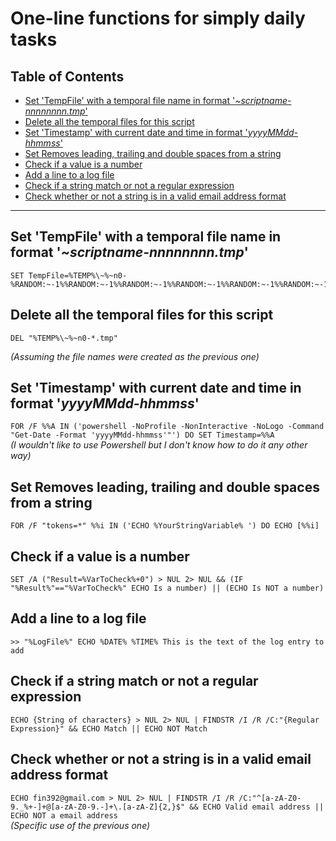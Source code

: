 # One-line functions for simply daily tasks

## Table of Contents <!-- omit in toc -->
- [Set 'TempFile' with a temporal file name in format '_~scriptname-nnnnnnnn.tmp_'](#set-tempfile-with-a-temporal-file-name-in-format-scriptname-nnnnnnnntmp)
- [Delete all the temporal files for this script](#delete-all-the-temporal-files-for-this-script)
- [Set 'Timestamp' with current date and time in format '_yyyyMMdd-hhmmss_'](#set-timestamp-with-current-date-and-time-in-format-yyyymmdd-hhmmss)
- [Set Removes leading, trailing and double spaces from a string](#set-removes-leading-trailing-and-double-spaces-from-a-string)
- [Check if a value is a number](#check-if-a-value-is-a-number)
- [Add a line to a log file](#add-a-line-to-a-log-file)
- [Check if a string match or not a regular expression](#check-if-a-string-match-or-not-a-regular-expression)
- [Check whether or not a string is in a valid email address format](#check-whether-or-not-a-string-is-in-a-valid-email-address-format)

---  

## Set 'TempFile' with a temporal file name in format '_~scriptname-nnnnnnnn.tmp_'

```
SET TempFile=%TEMP%\~%~n0-%RANDOM:~-1%%RANDOM:~-1%%RANDOM:~-1%%RANDOM:~-1%%RANDOM:~-1%%RANDOM:~-1%%RANDOM:~-1%%RANDOM:~-1%.tmp
```

## Delete all the temporal files for this script

```Batch
DEL "%TEMP%\~%~n0-*.tmp"
```  
_(Assuming the file names were created as the previous one)_

## Set 'Timestamp' with current date and time in format '_yyyyMMdd-hhmmss_'

```FOR /F %%A IN ('powershell -NoProfile -NonInteractive -NoLogo -Command "Get-Date -Format 'yyyyMMdd-hhmmss'"') DO SET Timestamp=%%A```  
_(I wouldn't like to use Powershell but I don't know how to do it any other way)_

## Set Removes leading, trailing and double spaces from a string

```FOR /F "tokens=*" %%i IN ('ECHO %YourStringVariable% ') DO ECHO [%%i]```

## Check if a value is a number

```SET /A ("Result=%VarToCheck%+0") > NUL 2> NUL && (IF "%Result%"=="%VarToCheck%" ECHO Is a number) || (ECHO Is NOT a number)```

## Add a line to a log file

```>> "%LogFile%" ECHO %DATE% %TIME% This is the text of the log entry to add```

## Check if a string match or not a regular expression

```ECHO {String of characters} > NUL 2> NUL | FINDSTR /I /R /C:"{Regular Expression}" && ECHO Match || ECHO NOT Match```

## Check whether or not a string is in a valid email address format

```ECHO fin392@gmail.com > NUL 2> NUL | FINDSTR /I /R /C:"^[a-zA-Z0-9._%+-]+@[a-zA-Z0-9.-]+\.[a-zA-Z]{2,}$" && ECHO Valid email address || ECHO NOT a email address```  
_(Specific use of the previous one)_

